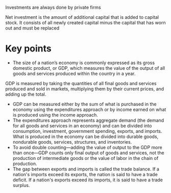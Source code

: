 Investments are always done by private firms

Net investment is the amount of additional capital that is added to capital stock. It consists of all newly created capital minus the capital that has worn out and must be replaced

# Key points
- The size of a nation’s economy is commonly expressed as its gross domestic product, or GDP, which measures the value of the output of all goods and services produced within the country in a year.

GDP is measured by taking the quantities of all final goods and services produced and sold in markets, multiplying them by their current prices, and adding up the total.
- GDP can be measured either by the sum of what is purchased in the economy using the expenditures approach or by income earned on what is produced using the income approach.
- The expenditures approach represents aggregate demand (the demand for all goods and services in an economy) and can be divided into consumption, investment, government spending, exports, and imports. What is produced in the economy can be divided into durable goods, nondurable goods, services, structures, and inventories.
- To avoid double counting—adding the value of output to the GDP more than once—GDP counts only final output of goods and services, not the production of intermediate goods or the value of labor in the chain of production.
- The gap between exports and imports is called the trade balance. If a nation's imports exceed its exports, the nation is said to have a trade deficit. If a nation's exports exceed its imports, it is said to have a trade surplus.